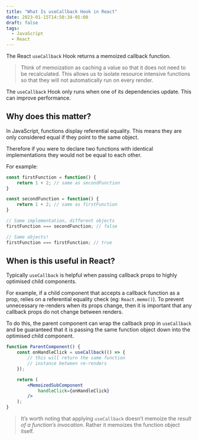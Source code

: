 ```yaml
---
title: "What Is useCallback Hook in React"
date: 2023-01-15T14:50:34-05:00
draft: false
tags:
  - JavaScript
  - React
---
```


The React `useCallback` Hook returns a memoized callback function. 

> Think of memoization as caching a value so that it does not need to be recalculated. This allows us to isolate resource intensive functions so that they will not automatically run on every render.

The `useCallback` Hook only runs when one of its dependencies update. This can improve performance.

## Why does this matter?

In JavaScript, functions display referential equality. This means they are only considered equal if they point to the same object.

Therefore if you were to declare two functions with identical implementations they would not be equal to each other.

For example:

```javascript
const firstFunction = function() {
    return 1 + 2; // same as secondFunction
}

const secondFunction = function() {
    return 1 + 2; // same as firstFunction
}

// Same implementation, different objects
firstFunction === secondFunction; // false

// Same objects!
firstFunction === firstFunction; // true
```

## When is this useful in React?

Typically `useCallback` is helpful when passing callback props to highly optimised child components.

For example, if a child component that accepts a callback function as a prop, relies on a referential equality check (eg: `React.memo()`). To prevent unnecessary re-renders when its props change, then it is important that any callback props do not change between renders.

To do this, the parent component can wrap the callback prop in `useCallback` and be guaranteed that it is passing the same function object down into the optimised child component.

```jsx
function ParentComponent() {
    const onHandleClick = useCallback(() => {
        // this will return the same function
        // instance between re-renders
    });

    return (
        <MemoizedSubComponent
            handleClick={onHandleClick}
        />
    );
}
```

> It’s worth noting that applying `useCallback` doesn’t memoize the *result of a function’s invocation*. Rather it memoizes the function object itself.
